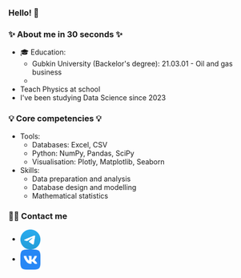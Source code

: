 ### Hello! 👋

### ✨ About me in 30 seconds ✨ 
* 🎓 Education:
  - Gubkin University (Backelor's degree): 21.03.01 - Oil and gas business
  -  
* Teach Physics at school
* I've been studying Data Science since 2023


### 💡 Core competencies 💡
- Tools:
  * Databases: Excel, CSV
  * Python: NumPy, Pandas, SciPy
  * Visualisation: Plotly, Matplotlib, Seaborn 
- Skills:
    * Data preparation and analysis
    * Database design and modelling
    * Mathematical statistics 


### 🙌🏻 Contact me
- <a href="" rel="nofollow"><img align="center" src="art/tg.svg" alt="1" height="40" width="40" style="max-width: 100%;"></a>
- <a href="https://vk.com/liquidlogic" rel="nofollow"><img align="center" src="art/vk.svg" alt="1" height="40" width="40" style="max-width: 100%;"></a>
